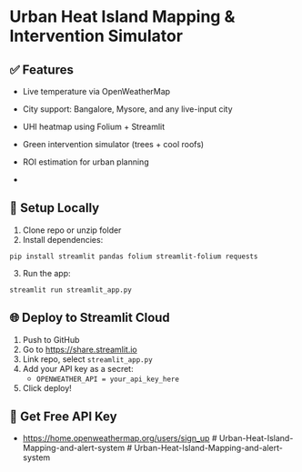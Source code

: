 
# Urban Heat Island Mapping & Intervention Simulator



## ✅ Features
- Live temperature via OpenWeatherMap
- City support: Bangalore, Mysore, and any live-input city
- UHI heatmap using Folium + Streamlit
- Green intervention simulator (trees + cool roofs)
- ROI estimation for urban planning

- 

## 🧪 Setup Locally

1. Clone repo or unzip folder
2. Install dependencies:
```
pip install streamlit pandas folium streamlit-folium requests
```

3. Run the app:
```
streamlit run streamlit_app.py
```



## 🌐 Deploy to Streamlit Cloud

1. Push to GitHub
2. Go to https://share.streamlit.io
3. Link repo, select `streamlit_app.py`
4. Add your API key as a secret:
    - `OPENWEATHER_API = your_api_key_here`
5. Click deploy!



## 🔐 Get Free API Key

- https://home.openweathermap.org/users/sign_up
#   U r b a n - H e a t - I s l a n d - M a p p i n g - a n d - a l e r t - s y s t e m 
 
 #   U r b a n - H e a t - I s l a n d - M a p p i n g - a n d - a l e r t - s y s t e m 
 
 
